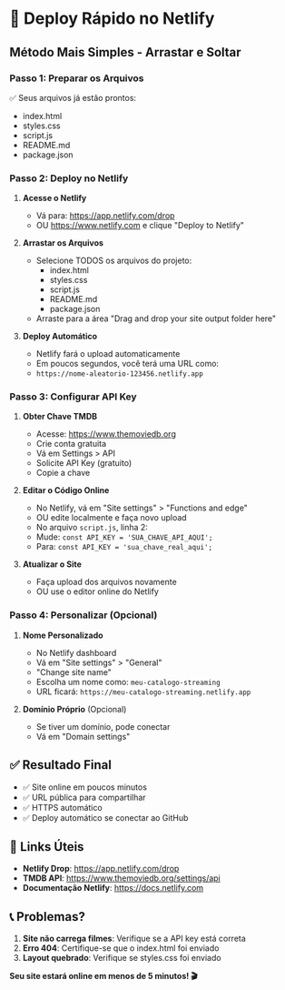 # 🚀 Deploy Rápido no Netlify

## Método Mais Simples - Arrastar e Soltar

### Passo 1: Preparar os Arquivos
✅ Seus arquivos já estão prontos:
- index.html
- styles.css
- script.js
- README.md
- package.json

### Passo 2: Deploy no Netlify

1. **Acesse o Netlify**
   - Vá para: https://app.netlify.com/drop
   - OU https://www.netlify.com e clique "Deploy to Netlify"

2. **Arrastar os Arquivos**
   - Selecione TODOS os arquivos do projeto:
     - index.html
     - styles.css
     - script.js
     - README.md
     - package.json
   - Arraste para a área "Drag and drop your site output folder here"

3. **Deploy Automático**
   - Netlify fará o upload automaticamente
   - Em poucos segundos, você terá uma URL como:
   - `https://nome-aleatorio-123456.netlify.app`

### Passo 3: Configurar API Key

1. **Obter Chave TMDB**
   - Acesse: https://www.themoviedb.org
   - Crie conta gratuita
   - Vá em Settings > API
   - Solicite API Key (gratuito)
   - Copie a chave

2. **Editar o Código Online**
   - No Netlify, vá em "Site settings" > "Functions and edge"
   - OU edite localmente e faça novo upload
   - No arquivo `script.js`, linha 2:
   - Mude: `const API_KEY = 'SUA_CHAVE_API_AQUI';`
   - Para: `const API_KEY = 'sua_chave_real_aqui';`

3. **Atualizar o Site**
   - Faça upload dos arquivos novamente
   - OU use o editor online do Netlify

### Passo 4: Personalizar (Opcional)

1. **Nome Personalizado**
   - No Netlify dashboard
   - Vá em "Site settings" > "General"
   - "Change site name"
   - Escolha um nome como: `meu-catalogo-streaming`
   - URL ficará: `https://meu-catalogo-streaming.netlify.app`

2. **Domínio Próprio** (Opcional)
   - Se tiver um domínio, pode conectar
   - Vá em "Domain settings"

## ✅ Resultado Final

- ✅ Site online em poucos minutos
- ✅ URL pública para compartilhar
- ✅ HTTPS automático
- ✅ Deploy automático se conectar ao GitHub

## 🔗 Links Úteis

- **Netlify Drop**: https://app.netlify.com/drop
- **TMDB API**: https://www.themoviedb.org/settings/api
- **Documentação Netlify**: https://docs.netlify.com

## 📞 Problemas?

1. **Site não carrega filmes**: Verifique se a API key está correta
2. **Erro 404**: Certifique-se que o index.html foi enviado
3. **Layout quebrado**: Verifique se styles.css foi enviado

**Seu site estará online em menos de 5 minutos! 🎬**